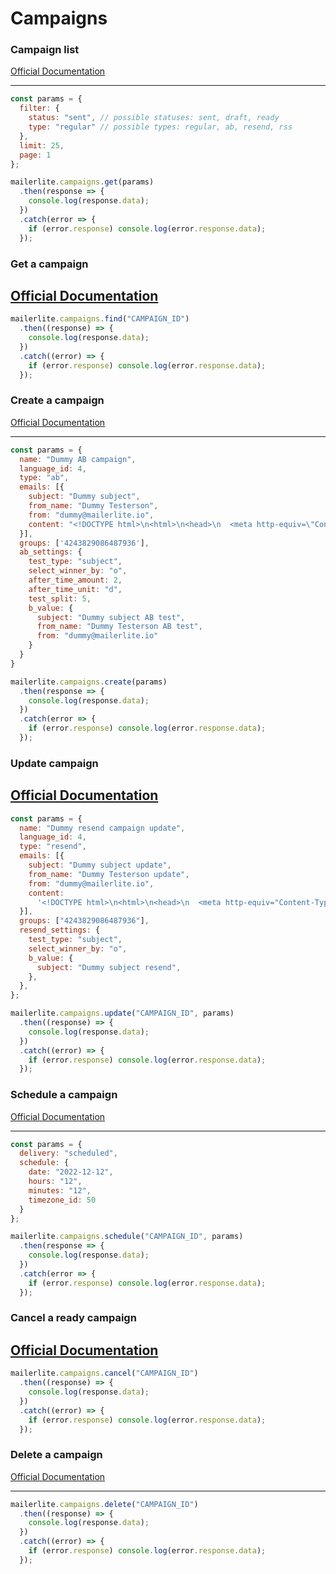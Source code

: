 # Campaigns

### Campaign list

[Official Documentation](https://developers.mailerlite.com/docs/campaigns.html#campaign-list)

---
```javascript
const params = {
  filter: {
    status: "sent", // possible statuses: sent, draft, ready
    type: "regular" // possible types: regular, ab, resend, rss
  },
  limit: 25,
  page: 1
};

mailerlite.campaigns.get(params)
  .then(response => {
    console.log(response.data);
  })
  .catch(error => {
    if (error.response) console.log(error.response.data);
  });
```

### Get a campaign
[Official Documentation](https://developers.mailerlite.com/docs/campaigns.html#get-a-campaign)
---

```javascript
mailerlite.campaigns.find("CAMPAIGN_ID")
  .then((response) => {
    console.log(response.data);
  })
  .catch((error) => {
    if (error.response) console.log(error.response.data);
  });
```

### Create a campaign

[Official Documentation](https://developers.mailerlite.com/docs/campaigns.html#create-a-campaign)

---
```javascript
const params = {
  name: "Dummy AB campaign",
  language_id: 4,
  type:	"ab",
  emails: [{
    subject: "Dummy subject",
    from_name: "Dummy Testerson",
    from: "dummy@mailerlite.io",
    content: "<!DOCTYPE html>\n<html>\n<head>\n  <meta http-equiv=\"Content-Type\" content=\"text/html; charset=utf-8\" />\n  <meta name=\"viewport\" content=\"width=device-width, initial-scale=1.0\" />\n  <meta http-equiv=\"X-UA-Compatible\" content=\"IE=edge\" />\n  <meta name=\"format-detection\" content=\"address=no\" />\n  <meta name=\"format-detection\" content=\"telephone=no\" />\n  <meta name=\"format-detection\" content=\"email=no\" />\n  <meta name=\"x-apple-disable-message-reformatting\" />\n  <title>Untitled</title>\n  <!-- Style goes here -->\n  <style type=\"text/css\">\n\n  </style>\n</head>\n<body style=\"margin: 0; padding: 0;\">\n<!-- Main table -->\n<table border=\"0\" cellspacing=\"0\" cellpadding=\"0\" width=\"100%\">\n  <tr>\n    <td style=\"padding: 0 40px;\">\n      <!-- Child table -->\n      <table align=\"center\" border=\"0\" cellspacing=\"0\" cellpadding=\"0\" width=\"100%\" style=\"width: 100%; min-width: 100%;\">\n        <tr>\n          <td>\n            <p> This is a test content </p>\n            <a href=\"{$unsubscribe}\">Unsubscribe</a>\n          </td>\n        </tr>\n      </table>\n\n    </td>\n  </tr>\n</table>\n<!-- Footer -->\n</body>\n</html>",
  }],
  groups: ['4243829086487936'],
  ab_settings: {
    test_type: "subject",
    select_winner_by: "o",
    after_time_amount: 2,
    after_time_unit: "d",
    test_split:	5,
    b_value: {
      subject: "Dummy subject AB test",
      from_name: "Dummy Testerson AB test",
      from: "dummy@mailerlite.io"
    }
  }
}

mailerlite.campaigns.create(params)
  .then(response => {
    console.log(response.data);
  })
  .catch(error => {
    if (error.response) console.log(error.response.data);
  });
```

### Update campaign
[Official Documentation](https://developers.mailerlite.com/docs/campaigns.html#update-campaign)
---

```javascript
const params = {
  name: "Dummy resend campaign update",
  language_id: 4,
  type: "resend",
  emails: [{
    subject: "Dummy subject update",
    from_name: "Dummy Testerson update",
    from: "dummy@mailerlite.io",
    content:
      '<!DOCTYPE html>\n<html>\n<head>\n  <meta http-equiv="Content-Type" content="text/html; charset=utf-8" />\n  <meta name="viewport" content="width=device-width, initial-scale=1.0" />\n  <meta http-equiv="X-UA-Compatible" content="IE=edge" />\n  <meta name="format-detection" content="address=no" />\n  <meta name="format-detection" content="telephone=no" />\n  <meta name="format-detection" content="email=no" />\n  <meta name="x-apple-disable-message-reformatting" />\n  <title>Untitled</title>\n  <!-- Style goes here -->\n  <style type="text/css">\n\n  </style>\n</head>\n<body style="margin: 0; padding: 0;">\n<!-- Main table -->\n<table border="0" cellspacing="0" cellpadding="0" width="100%">\n  <tr>\n    <td style="padding: 0 40px;">\n      <!-- Child table -->\n      <table align="center" border="0" cellspacing="0" cellpadding="0" width="100%" style="width: 100%; min-width: 100%;">\n        <tr>\n          <td>\n            <p> This is a test content </p>\n            <a href="{$unsubscribe}">Unsubscribe</a>\n          </td>\n        </tr>\n      </table>\n\n    </td>\n  </tr>\n</table>\n<!-- Footer -->\n</body>\n</html>',
  }],
  groups: ["4243829086487936"],
  resend_settings: {
    test_type: "subject",
    select_winner_by: "o",
    b_value: {
      subject: "Dummy subject resend",
    },
  },
};

mailerlite.campaigns.update("CAMPAIGN_ID", params)
  .then((response) => {
    console.log(response.data);
  })
  .catch((error) => {
    if (error.response) console.log(error.response.data);
  });
```

### Schedule a campaign

[Official Documentation](https://developers.mailerlite.com/docs/campaigns.html#schedule-a-campaign)

---
```javascript
const params = {
  delivery: "scheduled",
  schedule: {
    date: "2022-12-12",
    hours: "12",
    minutes: "12",
    timezone_id: 50
  }
};

mailerlite.campaigns.schedule("CAMPAIGN_ID", params)
  .then(response => {
    console.log(response.data);
  })
  .catch(error => {
    if (error.response) console.log(error.response.data);
  });
```

### Cancel a ready campaign
[Official Documentation](https://developers.mailerlite.com/docs/campaigns.html#cancel-a-ready-campaign)
---

```javascript
mailerlite.campaigns.cancel("CAMPAIGN_ID")
  .then((response) => {
    console.log(response.data);
  })
  .catch((error) => {
    if (error.response) console.log(error.response.data);
  });
```

### Delete a campaign

[Official Documentation](https://developers.mailerlite.com/docs/campaigns.html#delete-a-campaign)

---

```javascript
mailerlite.campaigns.delete("CAMPAIGN_ID")
  .then((response) => {
    console.log(response.data);
  })
  .catch((error) => {
    if (error.response) console.log(error.response.data);
  });
```
